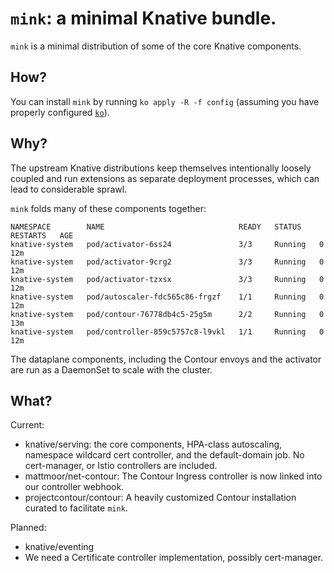 # `mink`: a minimal Knative bundle.

`mink` is a minimal distribution of some of the core Knative components.

## How?

You can install `mink` by running `ko apply -R -f config` (assuming you have properly configured [`ko`](https://github.com/google/ko)).


## Why?

The upstream Knative distributions keep themselves intentionally loosely coupled and run extensions as separate deployment processes, which can lead to considerable sprawl.

`mink` folds many of these components together:

```
NAMESPACE        NAME                              READY   STATUS    RESTARTS   AGE
knative-system   pod/activator-6ss24               3/3     Running   0          12m
knative-system   pod/activator-9crg2               3/3     Running   0          12m
knative-system   pod/activator-tzxsx               3/3     Running   0          12m
knative-system   pod/autoscaler-fdc565c86-frgzf    1/1     Running   0          12m
knative-system   pod/contour-76778db4c5-25g5m      2/2     Running   0          13m
knative-system   pod/controller-859c5757c8-l9vkl   1/1     Running   0          12m
```

The dataplane components, including the Contour envoys and the activator are run as a DaemonSet to scale with the cluster.


## What?

Current:
 - knative/serving: the core components, HPA-class autoscaling, namespace wildcard cert controller, and the default-domain job.  No cert-manager, or Istio controllers are included.
 - mattmoor/net-contour: The Contour Ingress controller is now linked into our controller webhook.
 - projectcontour/contour: A heavily customized Contour installation curated to facilitate `mink`.

Planned:
 - knative/eventing
 - We need a Certificate controller implementation, possibly cert-manager.
